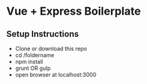 # Vue + Express Boilerplate

## Setup Instructions
<ul>
<li>Clone or download this repo</li>
<li>cd /foldername</li>
<li>npm install</li>
<li>grunt OR gulp </li>
<li>open browser at localhost:3000</li>
<ul>

